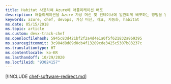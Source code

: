 ```yaml
---
title: Habitat 사용하여 Azure에 애플리케이션 배포
description: 애플리케이션을 Azure 가상 머신 및 컨테이너에 일관되게 배포하는 방법을 알아봅니다
keywords: azure, chef, devops, 가상 머신, 개요, 자동화, habitat
ms.date: 05/15/2018
ms.topic: article
ms.custom: devx-track-chef
ms.openlocfilehash: 5945c83d421bf2f2a4d4e1a0f5f621832a869395
ms.sourcegitcommit: 3c904d8d89d0cb4f13209cde3425c5307b83237c
ms.translationtype: HT
ms.contentlocale: ko-KR
ms.lasthandoff: 10/29/2020
ms.locfileid: "93024157"
---
```

[!INCLUDE [chef-software-redirect.md](includes/chef-software-redirect.md)]
